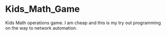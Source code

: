 # Kids_Math_Game
Kids Math operations game. I am cheap and this is my try out programming on the way to network automation.
